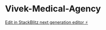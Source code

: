 # Vivek-Medical-Agency

[Edit in StackBlitz next generation editor ⚡️](https://stackblitz.com/~/github.com/kartik2629/Vivek-Medical-Agency)